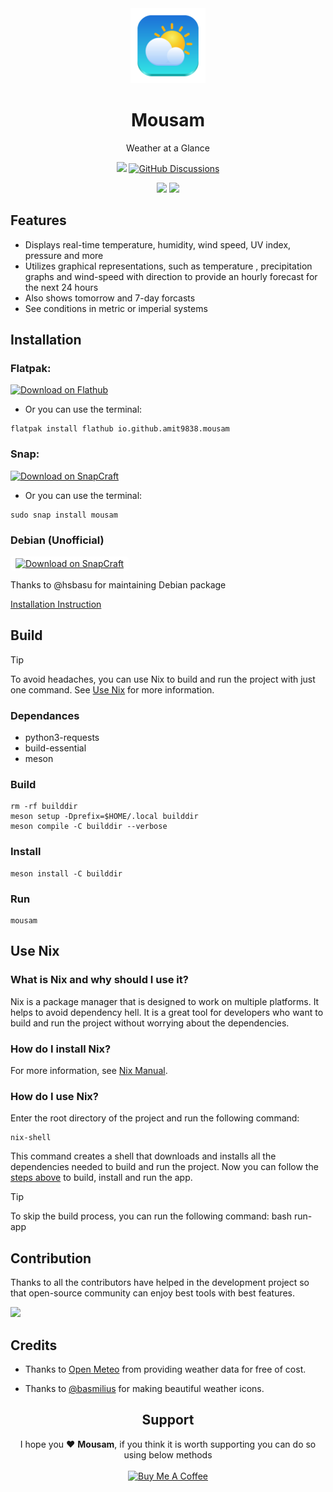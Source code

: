 <div align="center">
<img src="data/icons/hicolor/scalable/apps/io.github.amit9838.mousam.svg?raw=true" width="120">
<h1>Mousam</h1>

<p>Weather at a Glance</p>

<a href = "https://github.com/amit9838/mousam/releases"><img src="https://img.shields.io/github/v/release/amit9838/mousam?style=flat&label=Latest+Release&color=%234a92ff"></a>
<a href = "https://github.com/amit9838/mousam/discussions"><img alt="GitHub Discussions" src="https://img.shields.io/github/discussions/amit9838/mousam?logo=github&color=orange"></a>
</div>
<div align="center">
<img src="https://raw.githubusercontent.com/amit9838/mousam/master/screenshots/ss5-overcast.png?raw=true#gh-dark-mode-only">
<img src="https://raw.githubusercontent.com/amit9838/mousam/master/screenshots/ss4-light_mode.png?raw=true#gh-light-mode-only">
</div>

## Features

* Displays real-time temperature, humidity, wind speed, UV index, pressure and more
* Utilizes graphical representations, such as temperature , precipitation graphs and wind-speed with direction to provide an hourly forecast for the next 24 hours
* Also shows tomorrow and 7-day forcasts
* See conditions in metric or imperial systems

## Installation

### **Flatpak:**

<a href='https://flathub.org/apps/io.github.amit9838.mousam'><img width='240' alt='Download on Flathub' src='https://dl.flathub.org/assets/badges/flathub-badge-en.png'/></a>

* Or you can use the terminal:
```
flatpak install flathub io.github.amit9838.mousam
```

### **Snap:**

<a href='https://snapcraft.io/mousam'><img width='240' alt='Download on SnapCraft' src='https://github.com/snapcore/snap-store-badges/blob/master/EN/%5BEN%5D-snap-store-black-uneditable.png?raw=true'/></a>

* Or you can use the terminal:

```
sudo snap install mousam
```

### **Debian** (Unofficial)

<a href='https://github.com/amit9838/mousam/discussions/68'><img width='240' alt='Download on SnapCraft' src='https://www.m5hosting.com/wp-content/uploads/2021/07/debian-dedicated-server.jpg' style="border-radius:5px; padding:3px 8px; background-color:white;"></a>

Thanks to @hsbasu for maintaining Debian package

[Installation Instruction](https://github.com/amit9838/mousam/discussions/68)

## Build

> [!TIP]
> To avoid headaches, you can use Nix to build and run the project with just one command. See [Use Nix](#use-nix) for more information.

### Dependances

* python3-requests
* build-essential
* meson
  
### Build

```
rm -rf builddir
meson setup -Dprefix=$HOME/.local builddir
meson compile -C builddir --verbose
```

### Install

```
meson install -C builddir
```

### Run

```
mousam
```

## Use Nix

### What is Nix and why should I use it?

Nix is a package manager that is designed to work on multiple platforms. It helps to avoid dependency hell. It is a great tool for developers who want to build and run the project without worrying about the dependencies.

### How do I install Nix?

For more information, see [Nix Manual](https://nix.dev/manual/nix/2.18/installation/installation).

### How do I use Nix?

Enter the root directory of the project and run the following command:
```
nix-shell
```
This command creates a shell that downloads and installs all the dependencies needed to build and run the project. Now you can follow the [steps above](#build-1) to build, install and run the app.

> [!TIP]
> To skip the build process, you can run the following command: bash run-app

## Contribution
Thanks to all the contributors have helped in the development project so that open-source community can enjoy best tools with best features.

<a href="https://github.com/amit9838/mousam/graphs/contributors">
<img src="https://contrib.rocks/image?repo=amit9838/mousam&columns=10"/>
</a>

## Credits

- Thanks to [Open Meteo](https://open-meteo.com/) from providing weather data for free of cost. 

- Thanks to [@basmilius](https://github.com/basmilius) for making beautiful weather icons.

<div align="center">
 <h2>Support</h2>
I hope you ❤️ <b>Mousam</b>, if you think it is worth supporting you can do so using below methods
<br>
<br>
<a href="https://www.buymeacoffee.com/ami9838" target="_blank"><img src="https://cdn.buymeacoffee.com/buttons/v2/default-yellow.png" alt="Buy Me A Coffee" style="height: 60px !important;width: 217px !important;" >
</a>
</div>
<div align="center">
</div>
